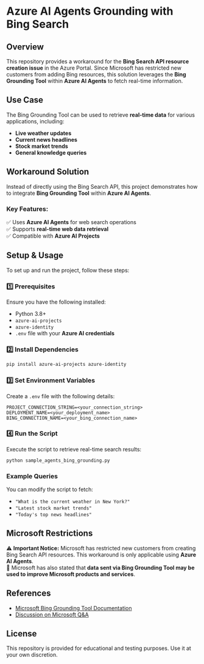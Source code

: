 # Azure AI Agents Grounding with Bing Search

## Overview
This repository provides a workaround for the **Bing Search API resource creation issue** in the Azure Portal. Since Microsoft has restricted new customers from adding Bing resources, this solution leverages the **Bing Grounding Tool** within **Azure AI Agents** to fetch real-time information.

## Use Case
The Bing Grounding Tool can be used to retrieve **real-time data** for various applications, including:
- **Live weather updates**
- **Current news headlines**
- **Stock market trends**
- **General knowledge queries**

## Workaround Solution
Instead of directly using the Bing Search API, this project demonstrates how to integrate **Bing Grounding Tool** within **Azure AI Agents**.

### Key Features:
✅ Uses **Azure AI Agents** for web search operations  
✅ Supports **real-time web data retrieval**  
✅ Compatible with **Azure AI Projects**  

## Setup & Usage
To set up and run the project, follow these steps:

### 1️⃣ Prerequisites
Ensure you have the following installed:
- Python 3.8+
- `azure-ai-projects`
- `azure-identity`
- `.env` file with your **Azure AI credentials**  

### 2️⃣ Install Dependencies
```bash
pip install azure-ai-projects azure-identity
```

### 3️⃣ Set Environment Variables
Create a `.env` file with the following details:
```env
PROJECT_CONNECTION_STRING=<your_connection_string>
DEPLOYMENT_NAME=<your_deployment_name>
BING_CONNECTION_NAME=<your_bing_connection_name>
```

### 4️⃣ Run the Script
Execute the script to retrieve real-time search results:
```bash
python sample_agents_bing_grounding.py
```

### Example Queries
You can modify the script to fetch:
- `"What is the current weather in New York?"`
- `"Latest stock market trends"`
- `"Today's top news headlines"`

## Microsoft Restrictions
⚠️ **Important Notice:** Microsoft has restricted new customers from creating Bing Search API resources. This workaround is only applicable using **Azure AI Agents**.  
📌 Microsoft has also stated that **data sent via Bing Grounding Tool may be used to improve Microsoft products and services**.

## References
- [Microsoft Bing Grounding Tool Documentation](https://learn.microsoft.com/en-us/azure/ai-services/agents/how-to/tools/bing-grounding?tabs=python&pivots=overview)
- [Discussion on Microsoft Q&A](https://learn.microsoft.com/en-us/answers/questions/2156511/your-account-is-not-approved-for-this-resource-err)

## License
This repository is provided for educational and testing purposes. Use it at your own discretion.
